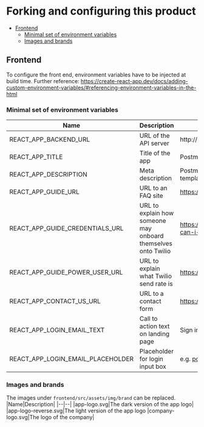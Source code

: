# Forking and configuring this product

  * [Frontend](#frontend)
    + [Minimal set of environment variables](#minimal-set-of-environment-variables)
    + [Images and brands](#images-and-brands)

## Frontend
To configure the front end, environment variables have to be injected at build time. Further reference: https://create-react-app.dev/docs/adding-custom-environment-variables/#referencing-environment-variables-in-the-html

### Minimal set of environment variables
|Name|Description|Example|
|--|--|--|
|REACT_APP_BACKEND_URL|URL of the API server|http://localhost:4000/v1|
|REACT_APP_TITLE|Title of the app|Postman.gov.sg|
|REACT_APP_DESCRIPTION|Meta description|Postman.gov.sg enables public officers to send templated messages to many recipients|
|REACT_APP_GUIDE_URL|URL to an FAQ site|https://guide.postman.gov.sg|
|REACT_APP_GUIDE_CREDENTIALS_URL|URL to explain how someone may onboard themselves onto Twilio |https://guide.postman.gov.sg/twilio-sms.html#where-can-i-find-credentials-on-the-twilio-console|
|REACT_APP_GUIDE_POWER_USER_URL|URL to explain what Twilio send rate is|https://guide.postman.gov.sg/poweruser.html|
|REACT_APP_CONTACT_US_URL|URL to a contact form|https://form.gov.sg/#!/5e8db1736d789b0011743202|
|REACT_APP_LOGIN_EMAIL_TEXT|Call to action text on landing page |Sign in with your .gov.sg email|
|REACT_APP_LOGIN_EMAIL_PLACEHOLDER|Placeholder for login input box|e.g. postman@agency.gov.sg|

### Images and brands
The images under `frontend/src/assets/img/brand` can be replaced.
|Name|Description|
|--|--|
|app-logo.svg|The dark version of the app logo|
|app-logo-reverse.svg|The light version of the app logo
|company-logo.svg|The logo of the company|